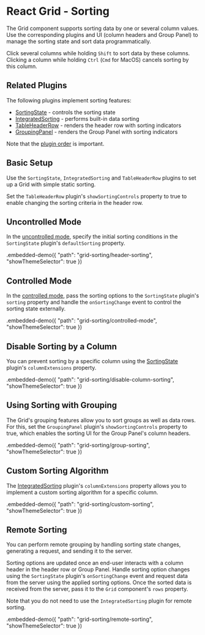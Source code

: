 # React Grid - Sorting

The Grid component supports sorting data by one or several column values. Use the corresponding plugins and UI (column headers and Group Panel) to manage the sorting state and sort data programmatically.

Click several columns while holding `Shift` to sort data by these columns. Clicking a column while holding `Ctrl` (`Cmd` for MacOS) cancels sorting by this column.

## Related Plugins

The following plugins implement sorting features:

- [SortingState](../reference/sorting-state.md) - controls the sorting state
- [IntegratedSorting](../reference/integrated-sorting.md) - performs built-in data sorting
- [TableHeaderRow](../reference/table-header-row.md) - renders the header row with sorting indicators
- [GroupingPanel](../reference/grouping-panel.md) - renders the Group Panel with sorting indicators

Note that the [plugin order](./plugin-overview.md#plugin-order) is important.

## Basic Setup

Use the `SortingState`, `IntegratedSorting` and `TableHeaderRow` plugins to set up a Grid with simple static sorting.

Set the `TableHeaderRow` plugin's `showSortingControls` property to true to enable changing the sorting criteria in the header row.

## Uncontrolled Mode

In the [uncontrolled mode](controlled-and-uncontrolled-modes.md), specify the initial sorting conditions in the `SortingState` plugin's `defaultSorting` property.

.embedded-demo({ "path": "grid-sorting/header-sorting", "showThemeSelector": true })

## Controlled Mode

In the [controlled mode](controlled-and-uncontrolled-modes.md), pass the sorting options to the `SortingState` plugin's `sorting` property and handle the `onSortingChange` event to control the sorting state externally.

.embedded-demo({ "path": "grid-sorting/controlled-mode", "showThemeSelector": true })

## Disable Sorting by a Column

You can prevent sorting by a specific column using the [SortingState](../reference/sorting-state.md) plugin's `columnExtensions` property.

.embedded-demo({ "path": "grid-sorting/disable-column-sorting", "showThemeSelector": true })

## Using Sorting with Grouping

The Grid's grouping features allow you to sort groups as well as data rows. For this, set the `GroupingPanel` plugin's `showSortingControls` property to true, which enables the sorting UI for the Group Panel's column headers.

.embedded-demo({ "path": "grid-sorting/group-sorting", "showThemeSelector": true })

## Custom Sorting Algorithm

The [IntegratedSorting](../reference/integrated-sorting.md) plugin's `columnExtensions` property allows you to implement a custom sorting algorithm for a specific column.

.embedded-demo({ "path": "grid-sorting/custom-sorting", "showThemeSelector": true })

## Remote Sorting

You can perform remote grouping by handling sorting state changes, generating a request, and sending it to the server.

Sorting options are updated once an end-user interacts with a column header in the header row or Group Panel. Handle sorting option changes using the `SortingState` plugin's `onSortingChange` event and request data from the server using the applied sorting options. Once the sorted data is received from the server, pass it to the `Grid` component's `rows` property.

Note that you do not need to use the `IntegratedSorting` plugin for remote sorting.

.embedded-demo({ "path": "grid-sorting/remote-sorting", "showThemeSelector": true })
